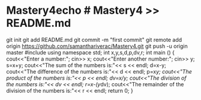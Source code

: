 # Mastery4echo # Mastery4 >> README.md
git init
git add README.md
git commit -m "first commit"
git remote add origin https://github.com/samanthariverac/Mastery4.git
git push -u origin master
#include <iostream>
using namespace std;
int x,y,s,d,p,dv,r;
int main () {
  cout<<"Enter a number:";
  cin>> x;
  cout<<"Enter another number:";
  cin>> y;
  s=x+y; cout<<"The sum of the numbers is:"<< s << endl;
  d=x-y; cout<<"The difference of the numbers is:"<< d << endl;
  p=x*y; cout<<"The product of the numbers is:"<< p << endl;
  dv=x/y; cout<<"The division of the numbers is:"<< dv << endl;
  r=x-(y*dv); cout<<"The remainder of the division of the numbers is:"<< r << endl;
  return 0;
}
